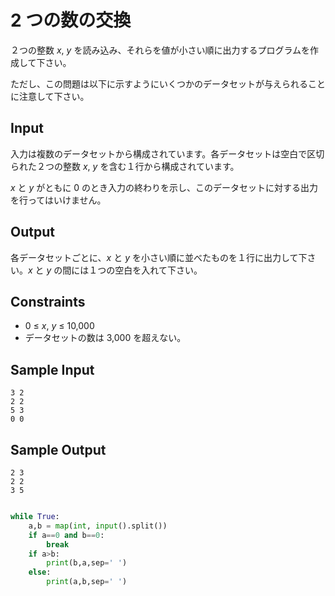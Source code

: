 # 2 つの数の交換



２つの整数 *x*, *y* を読み込み、それらを値が小さい順に出力するプログラムを作成して下さい。

ただし、この問題は以下に示すようにいくつかのデータセットが与えられることに注意して下さい。

## Input

入力は複数のデータセットから構成されています。各データセットは空白で区切られた２つの整数 *x*, *y* を含む１行から構成されています。

*x* と *y* がともに 0 のとき入力の終わりを示し、このデータセットに対する出力を行ってはいけません。

## Output

各データセットごとに、*x* と *y* を小さい順に並べたものを１行に出力して下さい。*x* と *y* の間には１つの空白を入れて下さい。

## Constraints

- 0 ≤ *x*, *y* ≤ 10,000
- データセットの数は 3,000 を超えない。

## Sample Input

```
3 2
2 2
5 3
0 0
```

## Sample Output

```
2 3
2 2
3 5
```

```python

while True:
    a,b = map(int, input().split())
    if a==0 and b==0:
        break
    if a>b:
        print(b,a,sep=' ')
    else:
        print(a,b,sep=' ')
    
```

